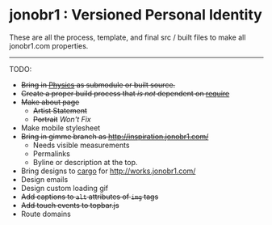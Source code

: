 jonobr1 : Versioned Personal Identity
=====================================

These are all the process, template, and final src / built files to make all jonobr1.com properties.

*****

TODO:

+ ~~Bring in [Physics](http://github.com/jonobr1/Physics) as submodule or built source.~~
+ ~~Create a proper build process that _is not_ dependent on [require](http://requirejs.org/)~~
+ ~~Make about page~~
  + ~~Artist Statement~~
  + ~~Portrait~~ _Won't Fix_
+ Make mobile stylesheet
+ ~~Bring in gimme branch as http://inspiration.jonobr1.com/~~
  + Needs visible measurements
  + Permalinks
  + Byline or description at the top.
+ Bring designs to [cargo](http://cargocollective.com/) for http://works.jonobr1.com/
+ Design emails
+ Design custom loading gif
+ ~~Add captions to `alt` attributes of `img` tags~~
+ ~~Add touch events to topbar.js~~
+ Route domains